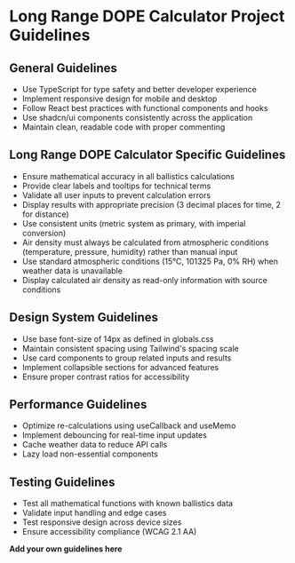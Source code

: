 <!-- TODO: Define specific guidelines for ballistics calculator project -->
<!-- TODO: Add accessibility requirements -->
<!-- TODO: Define code quality standards -->
<!-- TODO: Add performance optimization guidelines -->

# Long Range DOPE Calculator Project Guidelines

<!-- TODO: Add project-specific design system rules -->
<!-- TODO: Define component architecture patterns -->
<!-- TODO: Add testing requirements -->

## General Guidelines

<!-- TODO: Define coding standards for TypeScript -->
<!-- TODO: Add documentation requirements -->
<!-- TODO: Define git workflow and commit message standards -->

* Use TypeScript for type safety and better developer experience
* Implement responsive design for mobile and desktop
* Follow React best practices with functional components and hooks
* Use shadcn/ui components consistently across the application
* Maintain clean, readable code with proper commenting

## Long Range DOPE Calculator Specific Guidelines

<!-- TODO: Add scientific accuracy requirements -->
<!-- TODO: Define input validation rules -->
<!-- TODO: Add unit conversion standards -->

* Ensure mathematical accuracy in all ballistics calculations
* Provide clear labels and tooltips for technical terms
* Validate all user inputs to prevent calculation errors
* Display results with appropriate precision (3 decimal places for time, 2 for distance)
* Use consistent units (metric system as primary, with imperial conversion)
* Air density must always be calculated from atmospheric conditions (temperature, pressure, humidity) rather than manual input
* Use standard atmospheric conditions (15°C, 101325 Pa, 0% RH) when weather data is unavailable
* Display calculated air density as read-only information with source conditions

## Design System Guidelines

<!-- TODO: Define color scheme for ballistics-specific elements -->
<!-- TODO: Add typography hierarchy for technical content -->
<!-- TODO: Define spacing standards for complex forms -->

* Use base font-size of 14px as defined in globals.css
* Maintain consistent spacing using Tailwind's spacing scale
* Use card components to group related inputs and results
* Implement collapsible sections for advanced features
* Ensure proper contrast ratios for accessibility

## Performance Guidelines

<!-- TODO: Add performance benchmarks -->
<!-- TODO: Define caching strategies -->
<!-- TODO: Add bundle size limits -->

* Optimize re-calculations using useCallback and useMemo
* Implement debouncing for real-time input updates
* Cache weather data to reduce API calls
* Lazy load non-essential components

## Testing Guidelines

<!-- TODO: Add unit testing requirements -->
<!-- TODO: Define integration testing standards -->
<!-- TODO: Add accuracy validation requirements -->

* Test all mathematical functions with known ballistics data
* Validate input handling and edge cases
* Test responsive design across device sizes
* Ensure accessibility compliance (WCAG 2.1 AA)

**Add your own guidelines here**
<!--

System Guidelines

Use this file to provide the AI with rules and guidelines you want it to follow.
This template outlines a few examples of things you can add. You can add your own sections and format it to suit your needs

TIP: More context isn't always better. It can confuse the LLM. Try and add the most important rules you need

# General guidelines

Any general rules you want the AI to follow.
For example:

* Only use absolute positioning when necessary. Opt for responsive and well structured layouts that use flexbox and grid by default
* Refactor code as you go to keep code clean
* Keep file sizes small and put helper functions and components in their own files.

--------------

# Design system guidelines
Rules for how the AI should make generations look like your company's design system

Additionally, if you select a design system to use in the prompt box, you can reference
your design system's components, tokens, variables and components.
For example:

* Use a base font-size of 14px
* Date formats should always be in the format "Jun 10"
* The bottom toolbar should only ever have a maximum of 4 items
* Never use the floating action button with the bottom toolbar
* Chips should always come in sets of 3 or more
* Don't use a dropdown if there are 2 or fewer options

You can also create sub sections and add more specific details
For example:


## Button
The Button component is a fundamental interactive element in our design system, designed to trigger actions or navigate
users through the application. It provides visual feedback and clear affordances to enhance user experience.

### Usage
Buttons should be used for important actions that users need to take, such as form submissions, confirming choices,
or initiating processes. They communicate interactivity and should have clear, action-oriented labels.

### Variants
* Primary Button
  * Purpose : Used for the main action in a section or page
  * Visual Style : Bold, filled with the primary brand color
  * Usage : One primary button per section to guide users toward the most important action
* Secondary Button
  * Purpose : Used for alternative or supporting actions
  * Visual Style : Outlined with the primary color, transparent background
  * Usage : Can appear alongside a primary button for less important actions
* Tertiary Button
  * Purpose : Used for the least important actions
  * Visual Style : Text-only with no border, using primary color
  * Usage : For actions that should be available but not emphasized
-->
